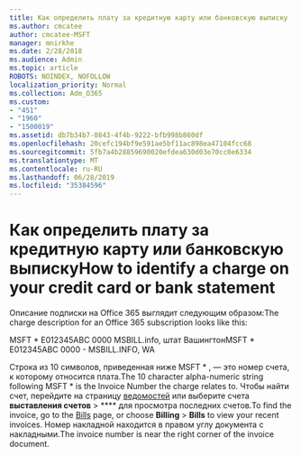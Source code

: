 ```yaml
---
title: Как определить плату за кредитную карту или банковскую выписку
ms.author: cmcatee
author: cmcatee-MSFT
manager: mnirkhe
ms.date: 2/28/2018
ms.audience: Admin
ms.topic: article
ROBOTS: NOINDEX, NOFOLLOW
localization_priority: Normal
ms.collection: Adm_O365
ms.custom:
- "451"
- "1960"
- "1500019"
ms.assetid: db7b34b7-0843-4f4b-9222-bfb998b860df
ms.openlocfilehash: 20cefc194bf9e591ae5bf11ac898ea47104fcc68
ms.sourcegitcommit: 5fb7a4b28859690020efdea630d03e70cc0e6334
ms.translationtype: MT
ms.contentlocale: ru-RU
ms.lasthandoff: 06/28/2019
ms.locfileid: "35384596"
---
```

# <a name="how-to-identify-a-charge-on-your-credit-card-or-bank-statement"></a><span data-ttu-id="4958f-102">Как определить плату за кредитную карту или банковскую выписку</span><span class="sxs-lookup"><span data-stu-id="4958f-102">How to identify a charge on your credit card or bank statement</span></span>

<span data-ttu-id="4958f-103">Описание подписки на Office 365 выглядит следующим образом:</span><span class="sxs-lookup"><span data-stu-id="4958f-103">The charge description for an Office 365 subscription looks like this:</span></span>
  
<span data-ttu-id="4958f-104">MSFT \* E012345ABC 0000 MSBILL.info, штат Вашингтон</span><span class="sxs-lookup"><span data-stu-id="4958f-104">MSFT \* E012345ABC 0000 - MSBILL.INFO, WA</span></span>
  
<span data-ttu-id="4958f-105">Строка из 10 символов, приведенная ниже MSFT \* , — это номер счета, к которому относится плата.</span><span class="sxs-lookup"><span data-stu-id="4958f-105">The 10 character alpha-numeric string following MSFT \* is the Invoice Number the charge relates to.</span></span> <span data-ttu-id="4958f-106">Чтобы найти счет, перейдите на страницу [ведомостей](https://go.microsoft.com/fwlink/p/?linkid=848039) или выберите счета **выставления счетов** \> \*\*\*\* для просмотра последних счетов.</span><span class="sxs-lookup"><span data-stu-id="4958f-106">To find the invoice, go to the [Bills](https://go.microsoft.com/fwlink/p/?linkid=848039) page, or choose **Billing** \> **Bills** to view your recent invoices.</span></span> <span data-ttu-id="4958f-107">Номер накладной находится в правом углу документа с накладными.</span><span class="sxs-lookup"><span data-stu-id="4958f-107">The invoice number is near the right corner of the invoice document.</span></span>
  